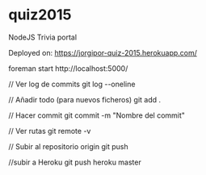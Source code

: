 # quiz2015

NodeJS Trivia portal

Deployed on:
https://jorgipor-quiz-2015.herokuapp.com/

foreman start
http://localhost:5000/

// Ver log de commits
git log --oneline

// Añadir todo (para nuevos ficheros)
git add .

// Hacer commit
git commit -m "Nombre del commit"

// Ver rutas
git remote -v

// Subir al repositorio origin
git push

//subir a Heroku
git push heroku master